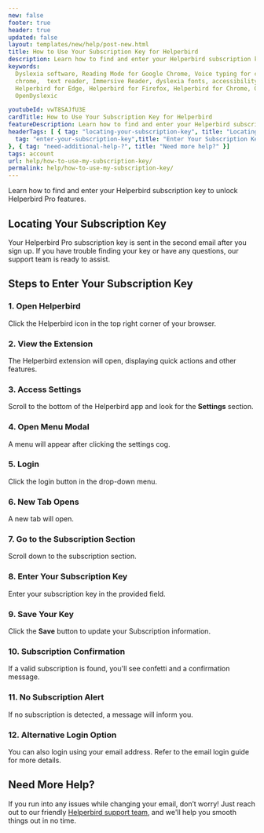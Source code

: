```yaml
---
new: false
footer: true
header: true
updated: false
layout: templates/new/help/post-new.html
title: How to Use Your Subscription Key for Helperbird
description: Learn how to find and enter your Helperbird subscription key to unlock Helperbird Pro features.
keywords:
  Dyslexia software, Reading Mode for Google Chrome, Voice typing for chrome, Text to speech for
  chrome,  text reader, Immersive Reader, dyslexia fonts, accessibility software, dyslexia software,
  Helperbird for Edge, Helperbird for Firefox, Helperbird for Chrome, Opendyslexic for Chrome,
  OpenDyslexic

youtubeId: vwT8SAJfU3E
cardTitle: How to Use Your Subscription Key for Helperbird
featureDescription: Learn how to find and enter your Helperbird subscription key to unlock Helperbird Pro features.
headerTags: [ { tag: "locating-your-subscription-key", title: "Locating Your Subscription Key" },{
  tag: "enter-your-subscription-key",title: "Enter Your Subscription Key"
}, { tag: "need-additional-help-?", title: "Need more help?" }]  
tags: account
url: help/how-to-use-my-subscription-key/
permalink: help/how-to-use-my-subscription-key/
---
```


Learn how to find and enter your Helperbird subscription key to unlock Helperbird Pro features.



## Locating Your Subscription Key

Your Helperbird Pro subscription key is sent in the second email after you sign up. If you have trouble finding your key or have any questions, our support team is ready to assist.

## Steps to Enter Your Subscription Key

### 1. Open Helperbird

Click the Helperbird icon in the top right corner of your browser.

### 2. View the Extension

The Helperbird extension will open, displaying quick actions and other features.

### 3. Access Settings

Scroll to the bottom of the Helperbird app and look for the **Settings** section.

### 4. Open Menu Modal

A menu will appear after clicking the settings cog.

### 5.  Login

Click the login button in the drop-down menu.

### 6. New Tab Opens

A new tab will open.

### 7. Go to the Subscription Section

Scroll down to the subscription section.

### 8. Enter Your Subscription Key

Enter your subscription key in the provided field.

### 9. Save Your Key
Click the **Save** button to update your Subscription information.

### 10. Subscription Confirmation
If a valid subscription is found, you'll see confetti and a confirmation message.

### 11. No Subscription Alert

If no subscription is detected, a message will inform you.

### 12. Alternative Login Option

You can also login using your email address. Refer to the email login guide for more details.


## Need More Help?

If you run into any issues while changing your email, don’t worry! Just reach out to our friendly [Helperbird support team](/support/), and we'll help you smooth things out in no time.


